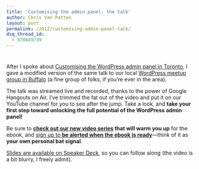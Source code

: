 ```yaml
---
title: 'Customising the admin panel: the talk'
author: Chris Van Patten
layout: post
permalink: /2012/customising-admin-panel-talk/
dsq_thread_id:
  - 970849739
---
```

# 

After I spoke about [Customising the WordPress admin panel in Toronto][1], I gave a modified version of the same talk to our local [WordPress meetup group in Buffalo][2] (a fine group of folks, if you’re ever in the area).

 [1]: http://www.vanpattenmedia.com/2012/customising-the-wordpress-admin-panel/
 [2]: http://www.wpbuffalo.com/

The talk was streamed live and recorded, thanks to the power of Google Hangouts on Air. I’ve trimmed the fat out of the video and put it on our YouTube channel for you to see after the jump. Take a look, and **take your first step toward unlocking the full potential of the WordPress admin panel!**

Be sure to **[check out our new video series][3] that will warm you up** for the ebook, and [sign up to **be alerted when the ebook is ready**][4]—think of it as **your own personal bat signal**.

 [3]: http://www.vanpattenmedia.com/2012/build-better-admin-panel-screencast/
 [4]: http://vanpattenmedia.us4.list-manage.com/subscribe?u=093e419717726bf49301d1a62&id=72b121f351





[Slides are available on Speaker Deck][5], so you can follow along (the video is a bit blurry, I freely admit).

 [5]: https://speakerdeck.com/chrisvanpatten/developing-a-client-focused-admin-panel